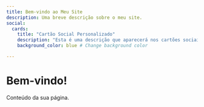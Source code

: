 ```yaml
---
title: Bem-vindo ao Meu Site
description: Uma breve descrição sobre o meu site.
social:
  cards:
    title: "Cartão Social Personalizado"
    description: "Esta é uma descrição que aparecerá nos cartões sociais."
    background_color: blue # Change background color

---
```


# Bem-vindo!

Conteúdo da sua página.
